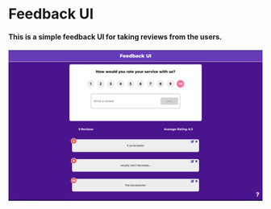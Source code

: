# Feedback UI

#### This is a simple feedback UI for taking reviews from the users.

<img src="./screenshots/1.png" alt="screenshot">